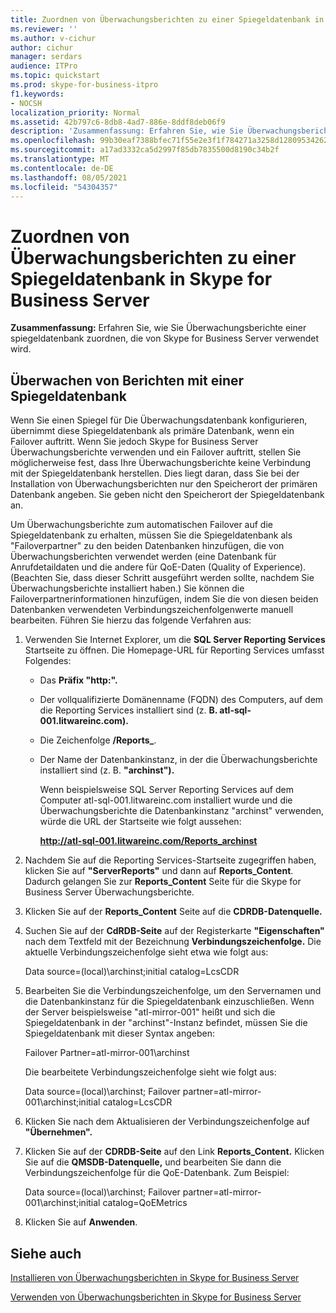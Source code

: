 ```yaml
---
title: Zuordnen von Überwachungsberichten zu einer Spiegeldatenbank in Skype for Business Server
ms.reviewer: ''
ms.author: v-cichur
author: cichur
manager: serdars
audience: ITPro
ms.topic: quickstart
ms.prod: skype-for-business-itpro
f1.keywords:
- NOCSH
localization_priority: Normal
ms.assetid: 42b797c6-8db8-4ad7-886e-8ddf8deb06f9
description: 'Zusammenfassung: Erfahren Sie, wie Sie Überwachungsberichte einer von Skype for Business Server verwendeten Spiegeldatenbank zuordnen.'
ms.openlocfilehash: 99b30eaf7388bfec71f55e2e3f1f784271a3258d1280953426291b1dbfe14750
ms.sourcegitcommit: a17ad3332ca5d2997f85db7835500d8190c34b2f
ms.translationtype: MT
ms.contentlocale: de-DE
ms.lasthandoff: 08/05/2021
ms.locfileid: "54304357"
---
```

# <a name="associate-monitoring-reports-with-a-mirror-database-in-skype-for-business-server"></a>Zuordnen von Überwachungsberichten zu einer Spiegeldatenbank in Skype for Business Server 
 
**Zusammenfassung:** Erfahren Sie, wie Sie Überwachungsberichte einer spiegeldatenbank zuordnen, die von Skype for Business Server verwendet wird.
  
## <a name="monitor-reports-with-a-mirror-database"></a>Überwachen von Berichten mit einer Spiegeldatenbank

Wenn Sie einen Spiegel für Die Überwachungsdatenbank konfigurieren, übernimmt diese Spiegeldatenbank als primäre Datenbank, wenn ein Failover auftritt. Wenn Sie jedoch Skype for Business Server Überwachungsberichte verwenden und ein Failover auftritt, stellen Sie möglicherweise fest, dass Ihre Überwachungsberichte keine Verbindung mit der Spiegeldatenbank herstellen. Dies liegt daran, dass Sie bei der Installation von Überwachungsberichten nur den Speicherort der primären Datenbank angeben. Sie geben nicht den Speicherort der Spiegeldatenbank an.
  
Um Überwachungsberichte zum automatischen Failover auf die Spiegeldatenbank zu erhalten, müssen Sie die Spiegeldatenbank als "Failoverpartner" zu den beiden Datenbanken hinzufügen, die von Überwachungsberichten verwendet werden (eine Datenbank für Anrufdetaildaten und die andere für QoE-Daten (Quality of Experience). (Beachten Sie, dass dieser Schritt ausgeführt werden sollte, nachdem Sie Überwachungsberichte installiert haben.) Sie können die Failoverpartnerinformationen hinzufügen, indem Sie die von diesen beiden Datenbanken verwendeten Verbindungszeichenfolgenwerte manuell bearbeiten. Führen Sie hierzu das folgende Verfahren aus:
  
1. Verwenden Sie Internet Explorer, um die **SQL Server Reporting Services** Startseite zu öffnen. Die Homepage-URL für Reporting Services umfasst Folgendes:
    
   - Das **Präfix "http:".**
    
   - Der vollqualifizierte Domänenname (FQDN) des Computers, auf dem die Reporting Services installiert sind (z. **B. atl-sql-001.litwareinc.com).**
    
   - Die Zeichenfolge **/Reports_**.
    
   - Der Name der Datenbankinstanz, in der die Überwachungsberichte installiert sind (z. B. **"archinst").**
    
     Wenn beispielsweise SQL Server Reporting Services auf dem Computer atl-sql-001.litwareinc.com installiert wurde und die Überwachungsberichte die Datenbankinstanz "archinst" verwenden, würde die URL der Startseite wie folgt aussehen:
    
     **http://atl-sql-001.litwareinc.com/Reports_archinst**
    
2. Nachdem Sie auf die Reporting Services-Startseite zugegriffen haben, klicken Sie auf **"ServerReports"** und dann auf **Reports_Content**. Dadurch gelangen Sie zur **Reports_Content** Seite für die Skype for Business Server Überwachungsberichte.
    
3. Klicken Sie auf der **Reports_Content** Seite auf die **CDRDB-Datenquelle.**
    
4. Suchen Sie auf der **CdRDB-Seite** auf der Registerkarte **"Eigenschaften"** nach dem Textfeld mit der Bezeichnung **Verbindungszeichenfolge.** Die aktuelle Verbindungszeichenfolge sieht etwa wie folgt aus:
    
    Data source=(local)\archinst;initial catalog=LcsCDR
    
5. Bearbeiten Sie die Verbindungszeichenfolge, um den Servernamen und die Datenbankinstanz für die Spiegeldatenbank einzuschließen. Wenn der Server beispielsweise "atl-mirror-001" heißt und sich die Spiegeldatenbank in der "archinst"-Instanz befindet, müssen Sie die Spiegeldatenbank mit dieser Syntax angeben:
    
    Failover Partner=atl-mirror-001\archinst
    
    Die bearbeitete Verbindungszeichenfolge sieht wie folgt aus:
    
    Data source=(local)\archinst; Failover partner=atl-mirror-001\archinst;initial catalog=LcsCDR
    
6. Klicken Sie nach dem Aktualisieren der Verbindungszeichenfolge auf **"Übernehmen".**
    
7. Klicken Sie auf der **CDRDB-Seite** auf den Link **Reports_Content.** Klicken Sie auf die **QMSDB-Datenquelle,** und bearbeiten Sie dann die Verbindungszeichenfolge für die QoE-Datenbank. Zum Beispiel:
    
    Data source=(local)\archinst; Failover partner=atl-mirror-001\archinst;initial catalog=QoEMetrics
    
8. Klicken Sie auf **Anwenden**.
    
## <a name="see-also"></a>Siehe auch

[Installieren von Überwachungsberichten in Skype for Business Server](install-monitoring-reports.md)
  
[Verwenden von Überwachungsberichten in Skype for Business Server](../../manage/health-and-monitoring/monitoring-reports.md)
